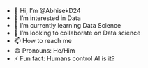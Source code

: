 - 👋 Hi, I’m @AbhisekD24
- 👀 I’m interested in Data
- 🌱 I’m currently learning Data Science
- 💞️ I’m looking to collaborate on Data science
- 📫 How to reach me 
- 😄 Pronouns: He/Him
- ⚡ Fun fact: Humans control AI is it?

<!---
AbhisekD24/AbhisekD24 is a ✨ special ✨ repository because its `README.md` (this file) appears on your GitHub profile.
You can click the Preview link to take a look at your changes.
--->
